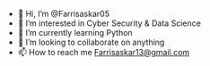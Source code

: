 - 👋 Hi, I’m @Farrisaskar05
- 👀 I’m interested in Cyber Security & Data Science
- 🌱 I’m currently learning Python
- 💞️ I’m looking to collaborate on anything
- 📫 How to reach me Farrisaskar13@gmail.com

<!---
Farrisaskar05/Farrisaskar05 is a ✨ special ✨ repository because its `README.md` (this file) appears on your GitHub profile.
You can click the Preview link to take a look at your changes.
--->
